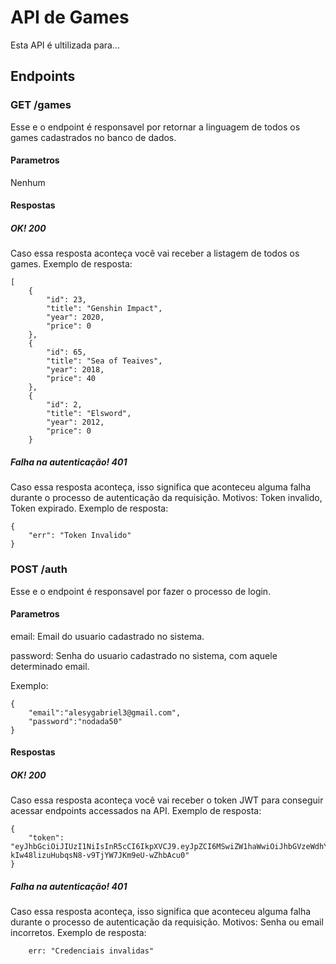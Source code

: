 # API de Games
Esta API é ultilizada para...
## Endpoints
### GET /games
Esse e o endpoint é responsavel por retornar a linguagem de todos os games cadastrados no banco de dados.
#### Parametros
Nenhum
#### Respostas
##### OK! 200
Caso essa resposta aconteça você vai receber a listagem de todos os games.
Exemplo de resposta:
```
[
    {
        "id": 23,
        "title": "Genshin Impact",
        "year": 2020,
        "price": 0
    },
    {
        "id": 65,
        "title": "Sea of Teaives",
        "year": 2018,
        "price": 40
    },
    {
        "id": 2,
        "title": "Elsword",
        "year": 2012,
        "price": 0
    }
```
##### Falha na autenticação! 401
Caso essa resposta aconteça, isso significa que aconteceu alguma falha durante o processo de autenticação da requisição. Motivos: Token invalido, Token expirado.
Exemplo de resposta:
```
{
    "err": "Token Invalido"
}
```



### POST /auth
Esse e o endpoint é responsavel por fazer o processo de login.
#### Parametros
email: Email do usuario cadastrado no sistema.


password: Senha do usuario cadastrado no sistema, com aquele determinado email.

Exemplo:
```
{
    "email":"alesygabriel3@gmail.com",
    "password":"nodada50"
}
```
#### Respostas
##### OK! 200
Caso essa resposta aconteça você vai receber o token JWT para conseguir acessar endpoints accessados na API.
Exemplo de resposta:
```
{
    "token": "eyJhbGciOiJIUzI1NiIsInR5cCI6IkpXVCJ9.eyJpZCI6MSwiZW1haWwiOiJhbGVzeWdhYnJpZWwzQGdtYWlsLmNvbSIsImlhdCI6MTY1NjQ0OTE3NywiZXhwIjoxNjU2NjIxOTc3fQ.sKQ-kIw48lizuHubqsN8-v9TjYW7JKm9eU-wZhbAcu0"
}
```
##### Falha na autenticação! 401
Caso essa resposta aconteça, isso significa que aconteceu alguma falha durante o processo de autenticação da requisição. Motivos: Senha ou email incorretos.
Exemplo de resposta:
```
    err: "Credenciais invalidas"
```
